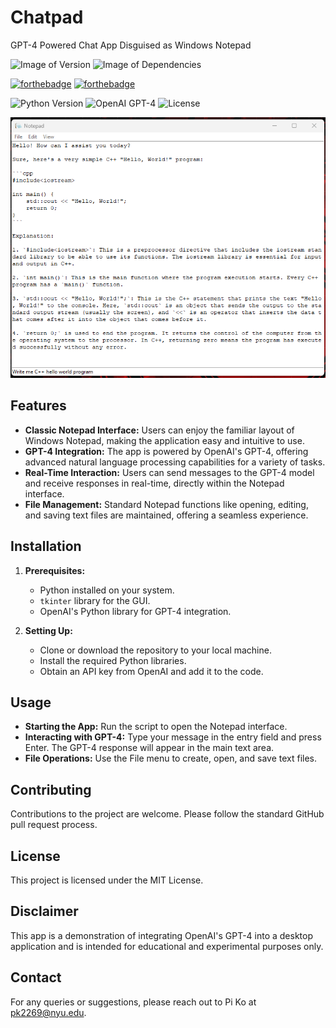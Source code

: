 # Chatpad
GPT-4 Powered Chat App Disguised as Windows Notepad

![Image of Version](https://img.shields.io/badge/version-v1.0-green)
![Image of Dependencies](https://img.shields.io/badge/dependencies-up%20to%20date-brightgreen)

[![forthebadge](https://forthebadge.com/images/badges/made-with-python.svg)](https://forthebadge.com)
[![forthebadge](https://forthebadge.com/images/badges/powered-by-qt.svg)](https://forthebadge.com)

![Python Version](https://img.shields.io/badge/python-3.x-blue.svg)
![OpenAI GPT-4](https://img.shields.io/badge/OpenAI-GPT--4-orange.svg)
![License](https://img.shields.io/badge/license-MIT-green.svg)


![Demo](./demo.png)

## Features

- **Classic Notepad Interface:** Users can enjoy the familiar layout of Windows Notepad, making the application easy and intuitive to use.
- **GPT-4 Integration:** The app is powered by OpenAI's GPT-4, offering advanced natural language processing capabilities for a variety of tasks.
- **Real-Time Interaction:** Users can send messages to the GPT-4 model and receive responses in real-time, directly within the Notepad interface.
- **File Management:** Standard Notepad functions like opening, editing, and saving text files are maintained, offering a seamless experience.

## Installation

1. **Prerequisites:**
   - Python installed on your system.
   - `tkinter` library for the GUI.
   - OpenAI's Python library for GPT-4 integration.

2. **Setting Up:**
   - Clone or download the repository to your local machine.
   - Install the required Python libraries.
   - Obtain an API key from OpenAI and add it to the code.

## Usage

- **Starting the App:** Run the script to open the Notepad interface.
- **Interacting with GPT-4:** Type your message in the entry field and press Enter. The GPT-4 response will appear in the main text area.
- **File Operations:** Use the File menu to create, open, and save text files.



## Contributing

Contributions to the project are welcome. Please follow the standard GitHub pull request process.

## License

This project is licensed under the MIT License.

## Disclaimer

This app is a demonstration of integrating OpenAI's GPT-4 into a desktop application and is intended for educational and experimental purposes only.

## Contact

For any queries or suggestions, please reach out to Pi Ko at pk2269@nyu.edu.

